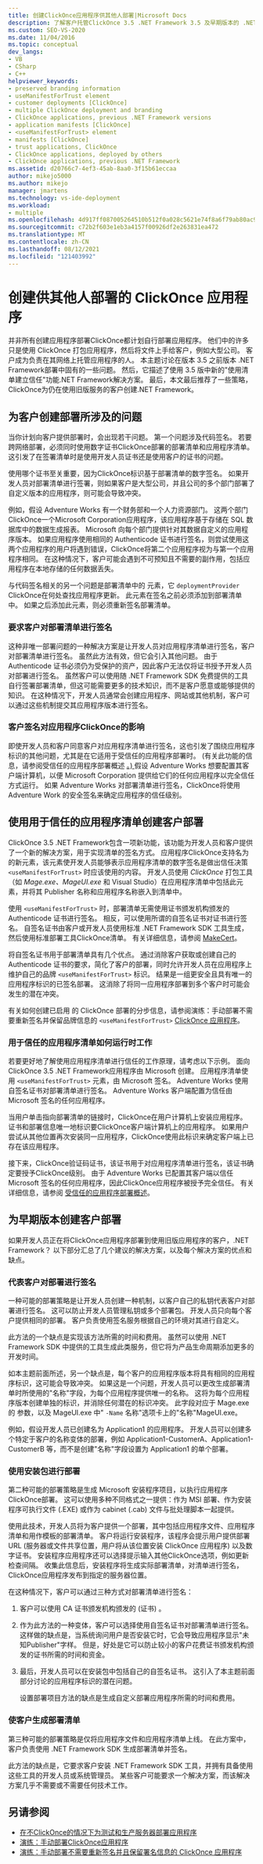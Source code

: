```yaml
---
title: 创建ClickOnce应用程序供其他人部署|Microsoft Docs
description: 了解客户托管ClickOnce 3.5 .NET Framework 3.5 及早期版本的 .NET Framework。
ms.custom: SEO-VS-2020
ms.date: 11/04/2016
ms.topic: conceptual
dev_langs:
- VB
- CSharp
- C++
helpviewer_keywords:
- preserved branding information
- useManifestForTrust element
- customer deployments [ClickOnce]
- multiple ClickOnce deployment and branding
- ClickOnce applications, previous .NET Framework versions
- application manifests [ClickOnce]
- <useManifestForTrust> element
- manifests [ClickOnce]
- trust applications, ClickOnce
- ClickOnce applications, deployed by others
- ClickOnce applications, previous .NET Framework
ms.assetid: d20766c7-4ef3-45ab-8aa0-3f15b61eccaa
author: mikejo5000
ms.author: mikejo
manager: jmartens
ms.technology: vs-ide-deployment
ms.workload:
- multiple
ms.openlocfilehash: 4d917ff087005264510b512f0a028c5621e74f8a6f79ab80ac9b119d647a1cc8
ms.sourcegitcommit: c72b2f603e1eb3a4157f00926df2e263831ea472
ms.translationtype: MT
ms.contentlocale: zh-CN
ms.lasthandoff: 08/12/2021
ms.locfileid: "121403992"
---
```

# <a name="create-clickonce-applications-for-others-to-deploy"></a>创建供其他人部署的 ClickOnce 应用程序
并非所有创建应用程序部署ClickOnce都计划自行部署应用程序。 他们中的许多只是使用 ClickOnce 打包应用程序，然后将文件上手给客户，例如大型公司。 客户成为负责在其网络上托管应用程序的人。 本主题讨论在版本 3.5 之前版本 .NET Framework部署中固有的一些问题。 然后，它描述了使用 3.5 版中新的"使用清单建立信任"功能.NET Framework解决方案。 最后，本文最后推荐了一些策略，ClickOnce为仍在使用旧版服务的客户创建.NET Framework。

## <a name="issues-involved-in-creating-deployments-for-customers"></a>为客户创建部署所涉及的问题
 当你计划向客户提供部署时，会出现若干问题。 第一个问题涉及代码签名。 若要跨网络部署，必须同时使用数字证书ClickOnce部署的部署清单和应用程序清单。 这引发了在签署清单时是使用开发人员证书还是使用客户的证书的问题。

 使用哪个证书至关重要，因为ClickOnce标识基于部署清单的数字签名。 如果开发人员对部署清单进行签署，则如果客户是大型公司，并且公司的多个部门部署了自定义版本的应用程序，则可能会导致冲突。

 例如，假设 Adventure Works 有一个财务部和一个人力资源部门。 这两个部门ClickOnce一个Microsoft Corporation应用程序，该应用程序基于存储在 SQL 数据库中的数据生成报表。 Microsoft 向每个部门提供针对其数据自定义的应用程序版本。 如果应用程序使用相同的 Authenticode 证书进行签名，则尝试使用这两个应用程序的用户将遇到错误，ClickOnce将第二个应用程序视为与第一个应用程序相同。 在这种情况下，客户可能会遇到不可预知且不需要的副作用，包括应用程序在本地存储的任何数据丢失。

 与代码签名相关的另一个问题是部署清单中的 元素，它 `deploymentProvider` ClickOnce在何处查找应用程序更新。 此元素在签名之前必须添加到部署清单中。 如果之后添加此元素，则必须重新签名部署清单。

### <a name="require-the-customer-to-sign-the-deployment-manifest"></a>要求客户对部署清单进行签名
 这种非唯一部署问题的一种解决方案是让开发人员对应用程序清单进行签名，客户对部署清单进行签名。 虽然此方法有效，但它会引入其他问题。 由于 Authenticode 证书必须仍为受保护的资产，因此客户无法仅将证书授予开发人员对部署进行签名。 虽然客户可以使用随 .NET Framework SDK 免费提供的工具自行签署部署清单，但这可能需要更多的技术知识，而不是客户愿意或能够提供的知识。 在这种情况下，开发人员通常会创建应用程序、网站或其他机制，客户可以通过这些机制提交其应用程序版本进行签名。

### <a name="the-impact-of-customer-signing-on-clickonce-application-security"></a>客户签名对应用程序ClickOnce的影响
 即使开发人员和客户同意客户对应用程序清单进行签名，这也引发了围绕应用程序标识的其他问题，尤其是在它适用于受信任的应用程序部署时。  (有关此功能的信息，请参阅受信任的应用程序部署概述 [。) ](../deployment/trusted-application-deployment-overview.md)假设 Adventure Works 想要配置其客户端计算机，以便 Microsoft Corporation 提供给它们的任何应用程序以完全信任方式运行。 如果 Adventure Works 对部署清单进行签名，ClickOnce将使用 Adventure Work 的安全签名来确定应用程序的信任级别。

## <a name="create-customer-deployments-by-using-application-manifest-for-trust"></a>使用用于信任的应用程序清单创建客户部署
 ClickOnce 3.5 .NET Framework包含一项新功能，该功能为开发人员和客户提供了一个新的解决方案，用于实现清单的签名方式。 应用程序ClickOnce支持名为 的新元素，该元素使开发人员能够表示应用程序清单的数字签名是做出信任决策 `<useManifestForTrust>` 时应该使用的内容。 开发人员使用 *ClickOnce* 打包工具（如 *Mage.exe、MageUI.exe* 和 Visual Studio）在应用程序清单中包括此元素，并将其 Publisher 名称和应用程序名称嵌入到清单中。

 使用 `<useManifestForTrust>` 时，部署清单无需使用证书颁发机构颁发的 Authenticode 证书进行签名。 相反，可以使用所谓的自签名证书对证书进行签名。 自签名证书由客户或开发人员使用标准 .NET Framework SDK 工具生成，然后使用标准部署工具ClickOnce清单。 有关详细信息，请参阅 [MakeCert](/windows/desktop/SecCrypto/makecert)。

 将自签名证书用于部署清单具有几个优点。 通过消除客户获取或创建自己的 Authenticode 证书的要求，简化了客户的部署，同时允许开发人员在应用程序上维护自己的品牌 `<useManifestForTrust>` 标识。 结果是一组更安全且具有唯一的应用程序标识的已签名部署。 这消除了将同一应用程序部署到多个客户时可能会发生的潜在冲突。

 有关如何创建已启用 的 ClickOnce 部署的分步信息，请参阅演练：手动部署不需要重新签名并保留品牌信息的 `<useManifestForTrust>` [ClickOnce 应用程序](../deployment/walkthrough-manually-deploying-a-clickonce-app-no-re-signing-required.md)。

### <a name="how-application-manifest-for-trust-works-at-run-time"></a>用于信任的应用程序清单如何运行时工作
 若要更好地了解使用应用程序清单进行信任的工作原理，请考虑以下示例。 面向 ClickOnce 3.5 .NET Framework应用程序由 Microsoft 创建。 应用程序清单使用 `<useManifestForTrust>` 元素，由 Microsoft 签名。 Adventure Works 使用自签名证书对部署清单进行签名。 Adventure Works 客户端配置为信任由 Microsoft 签名的任何应用程序。

 当用户单击指向部署清单的链接时，ClickOnce在用户计算机上安装应用程序。 证书和部署信息唯一地标识要ClickOnce客户端计算机上的应用程序。 如果用户尝试从其他位置再次安装同一应用程序，ClickOnce使用此标识来确定客户端上已存在该应用程序。

 接下来，ClickOnce验证码证书，该证书用于对应用程序清单进行签名，该证书确定要授予ClickOnce级别。 由于 Adventure Works 已配置其客户端以信任 Microsoft 签名的任何应用程序，因此ClickOnce应用程序被授予完全信任。 有关详细信息，请参阅 [受信任的应用程序部署概述](../deployment/trusted-application-deployment-overview.md)。

## <a name="create-customer-deployments-for-earlier-versions"></a>为早期版本创建客户部署
 如果开发人员正在将ClickOnce应用程序部署到使用旧版应用程序的客户，.NET Framework？ 以下部分汇总了几个建议的解决方案，以及每个解决方案的优点和缺点。

### <a name="sign-deployments-on-behalf-of-customer"></a>代表客户对部署进行签名
 一种可能的部署策略是让开发人员创建一种机制，以客户自己的私钥代表客户对部署进行签名。 这可以防止开发人员管理私钥或多个部署包。 开发人员只向每个客户提供相同的部署。 客户负责使用签名服务根据自己的环境对其进行自定义。

 此方法的一个缺点是实现该方法所需的时间和费用。 虽然可以使用 .NET Framework SDK 中提供的工具生成此类服务，但它将为产品生命周期添加更多的开发时间。

 如本主题前面所述，另一个缺点是，每个客户的应用程序版本将具有相同的应用程序标识，这可能会导致冲突。 如果这是一个问题，开发人员可以更改生成部署清单时所使用的"名称"字段，为每个应用程序提供唯一的名称。 这将为每个应用程序版本创建单独的标识，并消除任何潜在的标识冲突。 此字段对应于 Mage.exe 的 参数，以及 MageUI.exe 中" `-Name` 名称"选项卡上的"名称"MageUI.exe。

 例如，假设开发人员已创建名为 Application1 的应用程序。 开发人员可以创建多个特定于客户的名称变体的部署，例如 Application1-CustomerA、Application1-CustomerB 等，而不是创建"名称"字段设置为 Application1 的单个部署。

### <a name="deploy-using-a-setup-package"></a>使用安装包进行部署
 第二种可能的部署策略是生成 Microsoft 安装程序项目，以执行应用程序ClickOnce部署。 这可以使用多种不同格式之一提供：作为 MSI 部署、作为安装程序可执行文件 (.EXE) 或作为 cabinet (.cab) 文件与批处理脚本一起提供。

 使用此技术，开发人员将为客户提供一个部署，其中包括应用程序文件、应用程序清单和用作模板的部署清单。 客户将运行安装程序，该程序会提示用户提供部署 URL (服务器或文件共享位置，用户将从该位置安装 ClickOnce 应用程序) 以及数字证书。 安装程序应用程序还可以选择提示输入其他ClickOnce选项，例如更新检查间隔。 收集此信息后，安装程序将生成实际部署清单，对清单进行签名，ClickOnce应用程序发布到指定的服务器位置。

 在这种情况下，客户可以通过三种方式对部署清单进行签名：

1. 客户可以使用 CA 证书颁发机构颁发的 (证书) 。

2. 作为此方法的一种变体，客户可以选择使用自签名证书对部署清单进行签名。 这样做的缺点是，当系统询问用户是否安装它时，它会导致应用程序显示"未知Publisher"字样。 但是，好处是它可以防止较小的客户花费证书颁发机构颁发的证书所需的时间和资金。

3. 最后，开发人员可以在安装包中包括自己的自签名证书。 这引入了本主题前面部分讨论的应用程序标识的潜在问题。

   设置部署项目方法的缺点是生成自定义部署应用程序所需的时间和费用。

### <a name="have-customer-generate-deployment-manifest"></a>使客户生成部署清单
 第三种可能的部署策略是仅将应用程序文件和应用程序清单上线。 在此方案中，客户负责使用 .NET Framework SDK 生成部署清单并签名。

 此方法的缺点是，它要求客户安装 .NET Framework SDK 工具，并拥有具备使用这些工具的开发人员或系统管理员。 某些客户可能要求一个解决方案，而该解决方案几乎不需要或不需要任何技术工作。

## <a name="see-also"></a>另请参阅
- [在不ClickOnce的情况下为测试和生产服务器部署应用程序](../deployment/deploying-clickonce-applications-for-testing-and-production-without-resigning.md)
- [演练：手动部署ClickOnce应用程序](../deployment/walkthrough-manually-deploying-a-clickonce-application.md)
- [演练：手动部署不需要重新签名并且保留署名信息的 ClickOnce 应用程序](../deployment/walkthrough-manually-deploying-a-clickonce-app-no-re-signing-required.md)